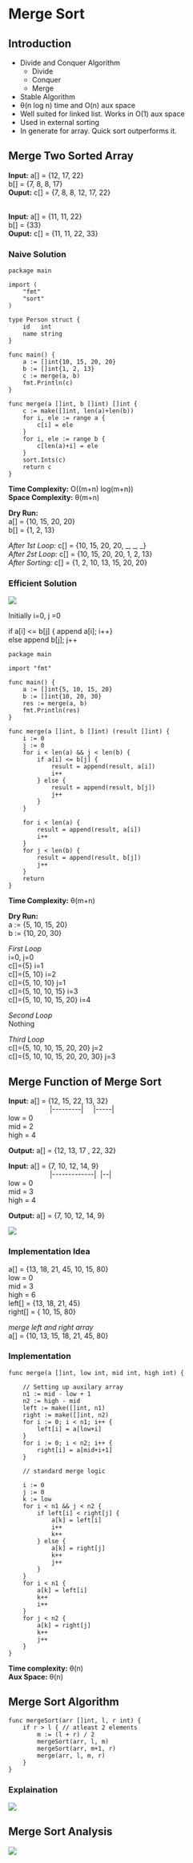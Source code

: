 # Merge Sort

## Introduction
- Divide and Conquer Algorithm
    - Divide
    - Conquer
    - Merge
- Stable Algorithm
- &theta;(n log n) time and O(n) aux space
- Well suited for linked list. Works in O(1) aux space
- Used in external sorting
- In generate for array. Quick sort outperforms it.

## Merge Two Sorted Array

**Input:** a[] = {12, 17, 22} </br>
b[] = {7, 8, 8, 17} </br>
**Ouput:** c[] = {7, 8, 8, 12, 17, 22} </br>
</br>

**Input:** a[] = {11, 11, 22} </br>
b[] = {33} </br>
**Ouput:** c[] = {11, 11, 22, 33} </br>


### Naive Solution

```
package main

import (
	"fmt"
	"sort"
)

type Person struct {
	id   int
	name string
}

func main() {
	a := []int{10, 15, 20, 20}
	b := []int{1, 2, 13}
	c := merge(a, b)
	fmt.Println(c)
}

func merge(a []int, b []int) []int {
	c := make([]int, len(a)+len(b))
	for i, ele := range a {
		c[i] = ele
	}
	for i, ele := range b {
		c[len(a)+i] = ele
	}
	sort.Ints(c)
	return c
}
```

**Time Complexity:** O((m+n) log(m+n)) </br>
**Space Complexity:** &theta;(m+n)

**Dry Run:** </br>
a[] = {10, 15, 20, 20} </br>
b[] = {1, 2, 13} </br>
 
*After 1st Loop:* c[] = {10, 15, 20, 20, _, _, _} </br>
*After 2st Loop:* c[] = {10, 15, 20, 20, 1, 2, 13} </br>
*After Sorting:* c[] = {1, 2, 10, 13, 15, 20, 20} </br>


### Efficient Solution

![](docs/merge_sorted_array.png)

Initially i=0, j =0

if a[i] <= b[j] { append a[i]; i++} </br>
else append b[j]; j++

```golang
package main

import "fmt"

func main() {
	a := []int{5, 10, 15, 20}
	b := []int{10, 20, 30}
	res := merge(a, b)
	fmt.Println(res)
}

func merge(a []int, b []int) (result []int) {
	i := 0
	j := 0
	for i < len(a) && j < len(b) {
		if a[i] <= b[j] {
			result = append(result, a[i])
			i++
		} else {
			result = append(result, b[j])
			j++
		}
	}

	for i < len(a) {
		result = append(result, a[i])
		i++
	}
	for j < len(b) {
		result = append(result, b[j])
		j++
	}
	return
}
```

**Time Complexity:** &theta;(m+n)

**Dry Run:**</br>
a := {5, 10, 15, 20} </br>
b := {10, 20, 30}

*First Loop*</br>
i=0, j=0 </br>
c[]={5}  i=1 </br>
c[]={5, 10}  i=2 </br>
c[]={5, 10, 10}  j=1 </br>
c[]={5, 10, 10, 15}  i=3 </br>
c[]={5, 10, 10, 15, 20}  i=4 </br>

*Second Loop* </br>
Nothing

*Third Loop* </br>
c[]={5, 10, 10, 15, 20, 20}  j=2 </br>
c[]={5, 10, 10, 15, 20, 20, 30}  j=3 </br>

## Merge Function of Merge Sort

**Input:** a[] = {12, 15, 22, 13, 32}</br>
&nbsp; &nbsp; &nbsp; &nbsp; &nbsp; &nbsp; &nbsp; &nbsp; &nbsp; &nbsp; &nbsp;|---------|  &nbsp; &nbsp; |-----| </br>
low = 0 </br>
mid = 2 </br>
high = 4 </br>

**Output:** a[] = {12, 13, 17 , 22, 32}
</br>

**Input:** a[] = {7, 10, 12, 14, 9}<br>
&nbsp; &nbsp; &nbsp; &nbsp; &nbsp; &nbsp; &nbsp; &nbsp; &nbsp; &nbsp; &nbsp;|-------------| &nbsp;|--| </br>
low = 0 </br>
mid = 3 </br>
high = 4 </br>

**Output:** a[] = {7, 10, 12, 14, 9}

![](docs/merge_function_of_merge_sort.png)

### Implementation Idea

a[] = {13, 18, 21, 45, 10, 15, 80}</br>
low = 0 </br>
mid = 3 </br>
high = 6 </br>
left[] = {13, 18, 21, 45} </br>
right[] = { 10, 15, 80}</br>

*merge left and right array* <br>
a[] = {10, 13, 15, 18, 21, 45, 80}


### Implementation

```golang
func merge(a []int, low int, mid int, high int) {

	// Setting up auxilary array
	n1 := mid - low + 1
	n2 := high - mid
	left := make([]int, n1)
	right := make([]int, n2)
	for i := 0; i < n1; i++ {
		left[i] = a[low+i]
	}
	for i := 0; i < n2; i++ {
		right[i] = a[mid+i+1]
	}

	// standard merge logic

	i := 0
	j := 0
	k := low
	for i < n1 && j < n2 {
		if left[i] < right[j] {
			a[k] = left[i]
			i++
			k++
		} else {
			a[k] = right[j]
			k++
			j++
		}
	}
	for i < n1 {
		a[k] = left[i]
		k++
		i++
	}
	for j < n2 {
		a[k] = right[j]
		k++
		j++
	}
}

```

**Time complexity:** &theta;(n) </br>
**Aux Space:** &theta;(n) 
## Merge Sort Algorithm

```golang
func mergeSort(arr []int, l, r int) {
	if r > l { // atleast 2 elements
		m := (l + r) / 2
		mergeSort(arr, l, m)
		mergeSort(arr, m+1, r)
		merge(arr, l, m, r)
	}
}
```

### Explaination
![](docs/merge_sort_algo.png)

## Merge Sort Analysis

![](docs/merge_sort_analysis.png)